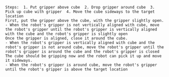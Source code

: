 
    Steps:  1. Put gripper above cube  2. Drop gripper around cube  3. Pick up cube with gripper  4. Move the cube sideways to the target location
    First, put the gripper above the cube, with the gripper slightly open.
    - When the robot's gripper is not vertically aligned with cube, move the robot's gripper until the robot's gripper is vertically aligned with the cube and the robot's gripper is slightly open
    Once the gripper is aligned, close it around the cube.
    - When the robot's gripper is vertically aligned with cube and the robot's gripper is not around cube, move the robot's gripper until the robot's gripper is around the cube and the robot's gripper is closed
    The cube should be gripping now and the robot can pick it up and move it sideways.
    - When the robot's gripper is around cube, move the robot's gripper until the robot's gripper is above the target location